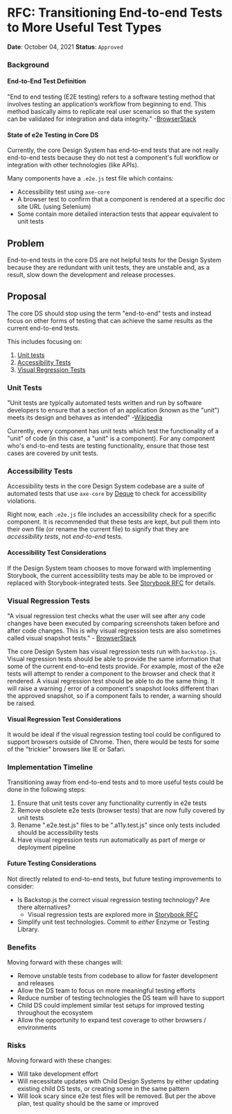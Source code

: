 # RFC: Transitioning End-to-end Tests to More Useful Test Types

**Date**: October 04, 2021
**Status**: `Approved`

### Background

#### End-to-End Test Definition

"End to end testing (E2E testing) refers to a software testing method that involves testing an application’s workflow from beginning to end. This method basically aims to replicate real user scenarios so that the system can be validated for integration and data integrity." -[BrowserStack](https://www.browserstack.com/guide/end-to-end-testing)

#### State of e2e Testing in Core DS

Currently, the core Design System has end-to-end tests that are not really end-to-end tests because they do not test a component's full workflow or integration with other technologies (like APIs).

Many components have a `.e2e.js` test file which contains:

- Accessibility test using `axe-core`
- A browser test to confirm that a component is rendered at a specific doc site URL (using Selenium)
- Some contain more detailed interaction tests that appear equivalent to unit tests

## Problem

End-to-end tests in the core DS are not helpful tests for the Design System because they are redundant with unit tests, they are unstable and, as a result, slow down the development and release processes.

## Proposal

The core DS should stop using the term "end-to-end" tests and instead focus on other forms of testing that can achieve the same results as the current end-to-end tests.

This includes focusing on:

1. [Unit tests](#unit-tests)
2. [Accessibility Tests](#accessibility-tests)
3. [Visual Regression Tests](#visual-regression-tests)

### Unit Tests

"Unit tests are typically automated tests written and run by software developers to ensure that a section of an application (known as the "unit") meets its design and behaves as intended" -[Wikipedia](https://en.wikipedia.org/wiki/Unit_testing)

Currently, every component has unit tests which test the functionality of a "unit" of code (in this case, a "unit" is a component). For any component who's end-to-end tests are testing functionality, ensure that those test cases are covered by unit tests.

### Accessibility Tests

Accessibility tests in the core Design System codebase are a suite of automated tests that use `axe-core` by [Deque](https://www.deque.com/axe/) to check for accessibility violations.

Right now, each `.e2e.js` file includes an accessibility check for a specific component. It is recommended that these tests are kept, but pull them into their own file (or rename the current file) to signify that they are _accessibility tests_, not _end-to-end_ tests.

#### Accessibility Test Considerations

If the Design System team chooses to move forward with implementing Storybook, the current accessibility tests may be able to be improved or replaced with Storybook-integrated tests. See [Storybook RFC](https://github.com/CMSgov/design-system/blob/master/rfcs/2021-10-adding-storybook.md#4-install-accessibility-auditing-add-on) for details.

### Visual Regression Tests

"A visual regression test checks what the user will see after any code changes have been executed by comparing screenshots taken before and after code changes. This is why visual regression tests are also sometimes called visual snapshot tests." - [BrowserStack](https://www.browserstack.com/guide/visual-regression-testing)

The core Design System has visual regression tests run with `backstop.js`. Visual regression tests should be able to provide the same information that some of the current end-to-end tests provide. For example, most of the e2e tests will attempt to render a component to the browser and check that it rendered. A visual regression test should be able to do the same thing. It will raise a warning / error of a component's snapshot looks different than the approved snapshot, so if a component fails to render, a warning should be raised.

#### Visual Regression Test Considerations

It would be ideal if the visual regression testing tool could be configured to support browsers outside of Chrome. Then, there would be tests for some of the "trickier" browsers like IE or Safari.

### Implementation Timeline

Transitioning away from end-to-end tests and to more useful tests could be done in the following steps:

1. Ensure that unit tests cover any functionality currently in e2e tests
2. Remove obsolete e2e tests (browser tests) that are now fully covered by unit tests
3. Rename ".e2e.test.js" files to be ".a11y.test.js" since only tests included should be accessibility tests
4. Have visual regression tests run automatically as part of merge or deployment pipeline

#### Future Testing Considerations

Not directly related to end-to-end tests, but future testing improvements to consider:

- Is Backstop.js the correct visual regression testing technology? Are there alternatives?
  - Visual regression tests are explored more in [Storybook RFC](https://github.com/CMSgov/design-system/blob/master/rfcs/2021-10-adding-storybook.md#6-set-up-automated-visual-regression-testing)
- Simplify unit test technologies. Commit to _either_ Enzyme or Testing Library.

### Benefits

Moving forward with these changes will:

- Remove unstable tests from codebase to allow for faster development and releases
- Allow the DS team to focus on more meaningful testing efforts
- Reduce number of testing technologies the DS team will have to support
- Child DS could implement similar test setups for improved testing throughout the ecosystem
- Allow the opportunity to expand test coverage to other browsers / environments

### Risks

Moving forward with these changes:

- Will take development effort
- Will necessitate updates with Child Design Systems by either updating existing child DS tests, or creating some in the same pattern
- Will look scary since e2e test files will be removed. But per the above plan, test quality should be the same or improved
